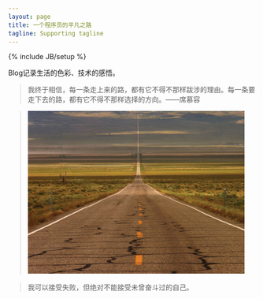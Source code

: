 ```yaml
---
layout: page
title: 一个程序员的平凡之路
tagline: Supporting tagline
---
```

{% include JB/setup %}

Blog记录生活的色彩、技术的感悟。  
  
> 我终于相信，每一条走上来的路，都有它不得不那样跋涉的理由。每一条要走下去的路，都有它不得不那样选择的方向。——席慕容  
   
> ![一条自己选择的路](assets/pic/road.jpg "坚持")
 
> 我可以接受失败，但绝对不能接受未曾奋斗过的自己。  
